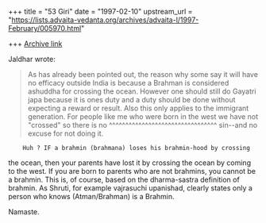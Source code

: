 +++
title = "53 Giri"
date = "1997-02-10"
upstream_url = "https://lists.advaita-vedanta.org/archives/advaita-l/1997-February/005970.html"

+++
[Archive link](https://lists.advaita-vedanta.org/archives/advaita-l/1997-February/005970.html)

Jaldhar wrote:

>As has already been pointed out, the reason why some say it will have no
>efficacy outside India is because a Brahman is considered ashuddha for
>crossing the ocean.  However one should still do Gayatri japa because it
>is ones duty and a duty should be done without expecting a reward or
>result.  Also this only applies to the immigrant generation.  For people
>like me who were born in the west we have not "crossed" so there is no
 ^^^^^^^^^^^^^^^^^^^^^^^^^^^^^^^^^
>sin--and no excuse for not doing it.

        Huh ? IF a brahmin (brahmana) loses his brahmin-hood by crossing
the ocean, then your parents have lost it by crossing the ocean by coming
to the west. If you are born to parents who are not brahmins, you cannot
be a brahmin. This is, of course, based on the dharma-sastra definition
of brahmin. As Shruti, for example vajrasuchi upanishad, clearly states
only a person who knows (Atman/Brahman) is a Brahmin.

Namaste.

